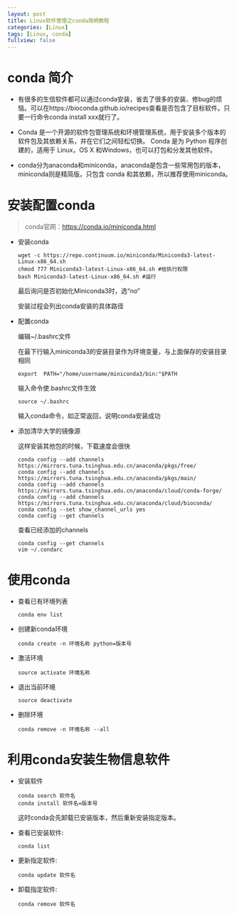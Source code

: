 ```yaml
---
layout: post
title: Linux软件管理之conda简明教程
categories: [Linux]
tags: [Linux, conda]
fullview: false
---
```


# conda 简介

- 有很多的生信软件都可以通过conda安装，省去了很多的安装、修bug的烦恼。可以在https://bioconda.github.io/recipes查看是否包含了目标软件。只要一行命令conda install xxx就行了。

- Conda 是一个开源的软件包管理系统和环境管理系统，用于安装多个版本的软件包及其依赖关系，并在它们之间轻松切换。 Conda 是为 Python 程序创建的，适用于 Linux，OS X 和Windows，也可以打包和分发其他软件。

- conda分为anaconda和miniconda，anaconda是包含一些常用包的版本，miniconda则是精简版，只包含 conda 和其依赖，所以推荐使用miniconda。

# 安装配置conda

> conda官网：https://conda.io/miniconda.html

- 安装conda
    ```
    wget -c https://repo.continuum.io/miniconda/Miniconda3-latest-Linux-x86_64.sh
    chmod 777 Miniconda3-latest-Linux-x86_64.sh #给执行权限
    bash Miniconda3-latest-Linux-x86_64.sh #运行
    ```

    最后询问是否初始化Miniconda3时，选“no”
    
    安装过程会列出conda安装的具体路径

- 配置conda

    编辑~/.bashrc文件

    在最下行输入miniconda3的安装目录作为环境变量，与上面保存的安装目录相同
    ```
    export  PATH="/home/username/miniconda3/bin:"$PATH
    ```
    输入命令使.bashrc文件生效
    ```
    source ~/.bashrc
    ```
    输入conda命令，如正常返回，说明conda安装成功

- 添加清华大学的镜像源

    这样安装其他包的时候，下载速度会很快
    ```
    conda config --add channels https://mirrors.tuna.tsinghua.edu.cn/anaconda/pkgs/free/
    conda config --add channels https://mirrors.tuna.tsinghua.edu.cn/anaconda/pkgs/main/
    conda config --add channels https://mirrors.tuna.tsinghua.edu.cn/anaconda/cloud/conda-forge/
    conda config --add channels https://mirrors.tuna.tsinghua.edu.cn/anaconda/cloud/bioconda/
    conda config --set show_channel_urls yes 
    conda config --get channels
    ```
    查看已经添加的channels
    ```
    conda config --get channels
    vim ~/.condarc
    ```
# 使用conda

- 查看已有环境列表
    ```
    conda env list
    ```
- 创建新conda环境
    ```
    conda create -n 环境名称 python=版本号
    ```
- 激活环境
    ```
    source activate 环境名称
    ```
- 退出当前环境
    ```
    source deactivate
    ```
- 删除环境
    ```
    conda remove -n 环境名称 --all
    ```

# 利用conda安装生物信息软件
- 安装软件
    ```
    conda search 软件名
    conda install 软件名=版本号
    ```
    这时conda会先卸载已安装版本，然后重新安装指定版本。

- 查看已安装软件:
    ```
    conda list
    ```
- 更新指定软件:
    ```
    conda update 软件名
    ```
- 卸载指定软件:
    ```
    conda remove 软件名
    ```